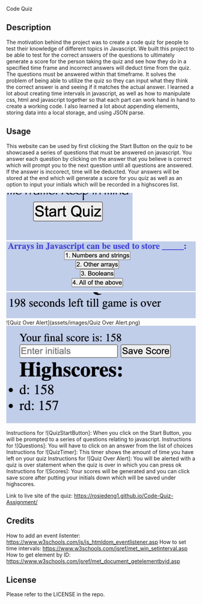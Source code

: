 Code Quiz 

## Description
The motivation behind the project was to create a code quiz for people to test their knowledge of different topics in Javascript. We built this project to be able to test for the correct answers of the questions to ultimately generate a score for the person taking the quiz and see how they do in a specified time frame and incorrect answers will deduct time from the quiz. The questions must be answered within that timeframe. It solves the problem of being able to utilize the quiz so they can input what they think the correct answer is and seeing if it matches the actual answer. I learned a lot about creating time intervals in javascript, as well as how to manipulate css, html and javascript together so that each part can work hand in hand to create a working code. I also learned a lot about appending elements, storing data into a local storage, and using JSON parse. 


## Usage

This website can be used by first clicking the Start Button on the quiz to be showcased a series of questions that must be answered on javascript. You answer each question by clicking on the answer that you believe is correct which will prompt you to the next question until all questions are answered. If the answer is inccorect, time will be deducted. Your answers will be stored at the end which will generate a score for you quiz as well as an option to input your initials which will be recorded in a highscores list. 

![QuizStartButton](assets/images/QuizStartButton.png)
![Questions](assets/images/Questions.png)
![QuizTimer](assets/images/QuizTimer.png)
![Quiz Over Alert](assets/images/Quiz Over Alert.png)
![Scores](assets/images/Scores.png) 

Instructions for ![QuizStartButton]: When you click on the Start Button, you will be prompted to a series of questions relating to javascript.
Instructions for ![Questions]: You will have to click on an answer from the list of choices 
Instructions for ![QuizTimer]: This timer shows the amount of time you have left on your quiz 
Instructions for ![Quiz Over Alert]: You will be alerted with a quiz is over statement when the quiz is over in which you can press ok 
Instructions for ![Scores]: Your scores will be generated and you can click save score after putting your initials down which will be saved under highscores.

Link to live site of the quiz: https://rosiedeng1.github.io/Code-Quiz-Assignment/

## Credits

How to add an event listenter: https://www.w3schools.com/js/js_htmldom_eventlistener.asp
How to set time intervals: https://www.w3schools.com/jsref/met_win_setinterval.asp
How to get element by ID: https://www.w3schools.com/jsref/met_document_getelementbyid.asp

## License

Please refer to the LICENSE in the repo.


